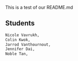 This is a test of our README.md

## Students
```sh
Nicole Vavrukh, 
Colin Kwok, 
Jarrod Vanthournout, 
Jennifer Dai, 
Noble Tan, 
```